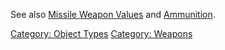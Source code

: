 See also [Missile Weapon Values](Missile_Weapon_Values.md "wikilink")
and [Ammunition](:Category:_Ammunition.md "wikilink").

[Category: Object Types](Category:_Object_Types "wikilink") [Category:
Weapons](Category:_Weapons "wikilink")
